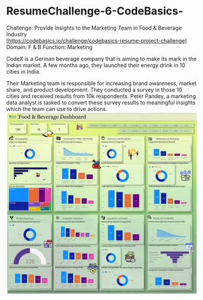 # ResumeChallenge-6-CodeBasics-
Challenge: Provide Insights to the Marketing Team in Food & Beverage Industry<br>[https://codebasics.io/challenge/codebasics-resume-project-challenge]
<br>Domain: F & B   Function: Marketing  

CodeX is a German beverage company that is aiming to make its mark in the Indian market. A few months ago, they launched their energy drink in 10 cities in India.

Their Marketing team is responsible for increasing brand awareness, market share, and product development. They conducted a survey in those 10 cities and received results from 10k respondents. Peter Pandey, a marketing data analyst is tasked to convert these survey results to meaningful insights which the team can use to drive actions.<br>
![Screenshot](https://github.com/PragyaRajput/ResumeChallenge-6-CodeBasics-/blob/main/FireShot%20Capture%20010%20-%20Resume%20Challenge%20%236%20-%20Power%20BI%20-%20app.powerbi.com.jpg)
